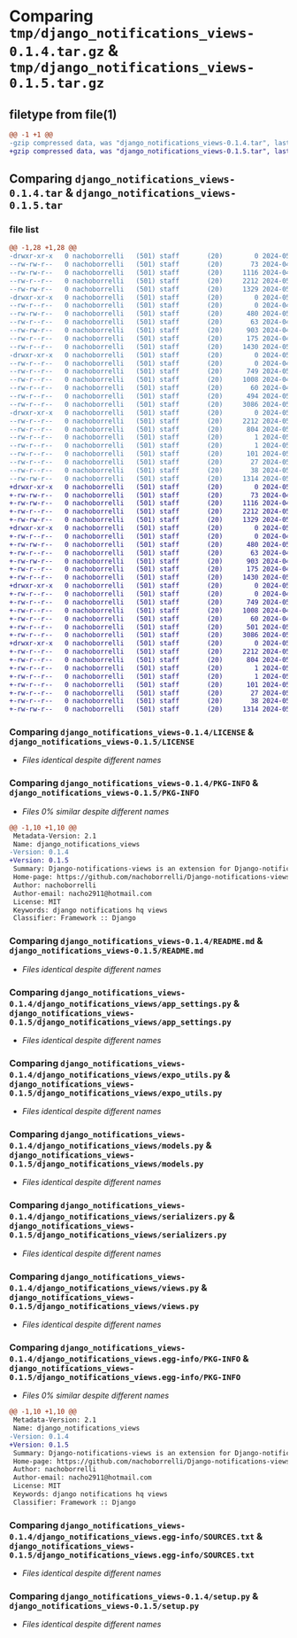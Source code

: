 # Comparing `tmp/django_notifications_views-0.1.4.tar.gz` & `tmp/django_notifications_views-0.1.5.tar.gz`

## filetype from file(1)

```diff
@@ -1 +1 @@
-gzip compressed data, was "django_notifications_views-0.1.4.tar", last modified: Thu May  9 15:58:18 2024, max compression
+gzip compressed data, was "django_notifications_views-0.1.5.tar", last modified: Thu May  9 16:40:26 2024, max compression
```

## Comparing `django_notifications_views-0.1.4.tar` & `django_notifications_views-0.1.5.tar`

### file list

```diff
@@ -1,28 +1,28 @@
-drwxr-xr-x   0 nachoborrelli   (501) staff       (20)        0 2024-05-09 15:58:18.550166 django_notifications_views-0.1.4/
--rw-rw-r--   0 nachoborrelli   (501) staff       (20)       73 2024-04-25 19:24:06.000000 django_notifications_views-0.1.4/AUTHORS
--rw-rw-r--   0 nachoborrelli   (501) staff       (20)     1116 2024-04-25 19:12:10.000000 django_notifications_views-0.1.4/LICENSE
--rw-r--r--   0 nachoborrelli   (501) staff       (20)     2212 2024-05-09 15:58:18.549895 django_notifications_views-0.1.4/PKG-INFO
--rw-rw-r--   0 nachoborrelli   (501) staff       (20)     1329 2024-05-09 15:39:24.000000 django_notifications_views-0.1.4/README.md
-drwxr-xr-x   0 nachoborrelli   (501) staff       (20)        0 2024-05-09 15:58:18.548290 django_notifications_views-0.1.4/django_notifications_views/
--rw-r--r--   0 nachoborrelli   (501) staff       (20)        0 2024-04-25 19:11:13.000000 django_notifications_views-0.1.4/django_notifications_views/__init__.py
--rw-rw-r--   0 nachoborrelli   (501) staff       (20)      480 2024-05-09 15:58:18.000000 django_notifications_views-0.1.4/django_notifications_views/__version__.py
--rw-r--r--   0 nachoborrelli   (501) staff       (20)       63 2024-04-25 19:11:13.000000 django_notifications_views-0.1.4/django_notifications_views/admin.py
--rw-rw-r--   0 nachoborrelli   (501) staff       (20)      903 2024-04-25 19:19:22.000000 django_notifications_views-0.1.4/django_notifications_views/app_settings.py
--rw-r--r--   0 nachoborrelli   (501) staff       (20)      175 2024-04-25 19:45:35.000000 django_notifications_views-0.1.4/django_notifications_views/apps.py
--rw-r--r--   0 nachoborrelli   (501) staff       (20)     1430 2024-05-09 15:48:08.000000 django_notifications_views-0.1.4/django_notifications_views/expo_utils.py
-drwxr-xr-x   0 nachoborrelli   (501) staff       (20)        0 2024-05-09 15:58:18.549409 django_notifications_views-0.1.4/django_notifications_views/migrations/
--rw-r--r--   0 nachoborrelli   (501) staff       (20)        0 2024-04-25 19:11:13.000000 django_notifications_views-0.1.4/django_notifications_views/migrations/__init__.py
--rw-r--r--   0 nachoborrelli   (501) staff       (20)      749 2024-05-09 15:48:14.000000 django_notifications_views-0.1.4/django_notifications_views/models.py
--rw-r--r--   0 nachoborrelli   (501) staff       (20)     1008 2024-04-25 19:11:13.000000 django_notifications_views-0.1.4/django_notifications_views/serializers.py
--rw-r--r--   0 nachoborrelli   (501) staff       (20)       60 2024-04-25 19:11:13.000000 django_notifications_views-0.1.4/django_notifications_views/tests.py
--rw-r--r--   0 nachoborrelli   (501) staff       (20)      494 2024-05-09 15:58:08.000000 django_notifications_views-0.1.4/django_notifications_views/urls.py
--rw-r--r--   0 nachoborrelli   (501) staff       (20)     3086 2024-05-09 15:48:18.000000 django_notifications_views-0.1.4/django_notifications_views/views.py
-drwxr-xr-x   0 nachoborrelli   (501) staff       (20)        0 2024-05-09 15:58:18.549596 django_notifications_views-0.1.4/django_notifications_views.egg-info/
--rw-r--r--   0 nachoborrelli   (501) staff       (20)     2212 2024-05-09 15:58:18.000000 django_notifications_views-0.1.4/django_notifications_views.egg-info/PKG-INFO
--rw-r--r--   0 nachoborrelli   (501) staff       (20)      804 2024-05-09 15:58:18.000000 django_notifications_views-0.1.4/django_notifications_views.egg-info/SOURCES.txt
--rw-r--r--   0 nachoborrelli   (501) staff       (20)        1 2024-05-09 15:58:18.000000 django_notifications_views-0.1.4/django_notifications_views.egg-info/dependency_links.txt
--rw-r--r--   0 nachoborrelli   (501) staff       (20)        1 2024-05-08 18:36:11.000000 django_notifications_views-0.1.4/django_notifications_views.egg-info/not-zip-safe
--rw-r--r--   0 nachoborrelli   (501) staff       (20)      101 2024-05-09 15:58:18.000000 django_notifications_views-0.1.4/django_notifications_views.egg-info/requires.txt
--rw-r--r--   0 nachoborrelli   (501) staff       (20)       27 2024-05-09 15:58:18.000000 django_notifications_views-0.1.4/django_notifications_views.egg-info/top_level.txt
--rw-r--r--   0 nachoborrelli   (501) staff       (20)       38 2024-05-09 15:58:18.550220 django_notifications_views-0.1.4/setup.cfg
--rw-rw-r--   0 nachoborrelli   (501) staff       (20)     1314 2024-05-08 18:36:08.000000 django_notifications_views-0.1.4/setup.py
+drwxr-xr-x   0 nachoborrelli   (501) staff       (20)        0 2024-05-09 16:40:26.034384 django_notifications_views-0.1.5/
+-rw-rw-r--   0 nachoborrelli   (501) staff       (20)       73 2024-04-25 19:24:06.000000 django_notifications_views-0.1.5/AUTHORS
+-rw-rw-r--   0 nachoborrelli   (501) staff       (20)     1116 2024-04-25 19:12:10.000000 django_notifications_views-0.1.5/LICENSE
+-rw-r--r--   0 nachoborrelli   (501) staff       (20)     2212 2024-05-09 16:40:26.034131 django_notifications_views-0.1.5/PKG-INFO
+-rw-rw-r--   0 nachoborrelli   (501) staff       (20)     1329 2024-05-09 15:39:24.000000 django_notifications_views-0.1.5/README.md
+drwxr-xr-x   0 nachoborrelli   (501) staff       (20)        0 2024-05-09 16:40:26.032317 django_notifications_views-0.1.5/django_notifications_views/
+-rw-r--r--   0 nachoborrelli   (501) staff       (20)        0 2024-04-25 19:11:13.000000 django_notifications_views-0.1.5/django_notifications_views/__init__.py
+-rw-rw-r--   0 nachoborrelli   (501) staff       (20)      480 2024-05-09 16:40:25.000000 django_notifications_views-0.1.5/django_notifications_views/__version__.py
+-rw-r--r--   0 nachoborrelli   (501) staff       (20)       63 2024-04-25 19:11:13.000000 django_notifications_views-0.1.5/django_notifications_views/admin.py
+-rw-rw-r--   0 nachoborrelli   (501) staff       (20)      903 2024-04-25 19:19:22.000000 django_notifications_views-0.1.5/django_notifications_views/app_settings.py
+-rw-r--r--   0 nachoborrelli   (501) staff       (20)      175 2024-04-25 19:45:35.000000 django_notifications_views-0.1.5/django_notifications_views/apps.py
+-rw-r--r--   0 nachoborrelli   (501) staff       (20)     1430 2024-05-09 15:48:08.000000 django_notifications_views-0.1.5/django_notifications_views/expo_utils.py
+drwxr-xr-x   0 nachoborrelli   (501) staff       (20)        0 2024-05-09 16:40:26.033644 django_notifications_views-0.1.5/django_notifications_views/migrations/
+-rw-r--r--   0 nachoborrelli   (501) staff       (20)        0 2024-04-25 19:11:13.000000 django_notifications_views-0.1.5/django_notifications_views/migrations/__init__.py
+-rw-r--r--   0 nachoborrelli   (501) staff       (20)      749 2024-05-09 15:48:14.000000 django_notifications_views-0.1.5/django_notifications_views/models.py
+-rw-r--r--   0 nachoborrelli   (501) staff       (20)     1008 2024-04-25 19:11:13.000000 django_notifications_views-0.1.5/django_notifications_views/serializers.py
+-rw-r--r--   0 nachoborrelli   (501) staff       (20)       60 2024-04-25 19:11:13.000000 django_notifications_views-0.1.5/django_notifications_views/tests.py
+-rw-r--r--   0 nachoborrelli   (501) staff       (20)      501 2024-05-09 16:40:14.000000 django_notifications_views-0.1.5/django_notifications_views/urls.py
+-rw-r--r--   0 nachoborrelli   (501) staff       (20)     3086 2024-05-09 15:48:18.000000 django_notifications_views-0.1.5/django_notifications_views/views.py
+drwxr-xr-x   0 nachoborrelli   (501) staff       (20)        0 2024-05-09 16:40:26.033828 django_notifications_views-0.1.5/django_notifications_views.egg-info/
+-rw-r--r--   0 nachoborrelli   (501) staff       (20)     2212 2024-05-09 16:40:26.000000 django_notifications_views-0.1.5/django_notifications_views.egg-info/PKG-INFO
+-rw-r--r--   0 nachoborrelli   (501) staff       (20)      804 2024-05-09 16:40:26.000000 django_notifications_views-0.1.5/django_notifications_views.egg-info/SOURCES.txt
+-rw-r--r--   0 nachoborrelli   (501) staff       (20)        1 2024-05-09 16:40:26.000000 django_notifications_views-0.1.5/django_notifications_views.egg-info/dependency_links.txt
+-rw-r--r--   0 nachoborrelli   (501) staff       (20)        1 2024-05-08 18:36:11.000000 django_notifications_views-0.1.5/django_notifications_views.egg-info/not-zip-safe
+-rw-r--r--   0 nachoborrelli   (501) staff       (20)      101 2024-05-09 16:40:26.000000 django_notifications_views-0.1.5/django_notifications_views.egg-info/requires.txt
+-rw-r--r--   0 nachoborrelli   (501) staff       (20)       27 2024-05-09 16:40:26.000000 django_notifications_views-0.1.5/django_notifications_views.egg-info/top_level.txt
+-rw-r--r--   0 nachoborrelli   (501) staff       (20)       38 2024-05-09 16:40:26.034449 django_notifications_views-0.1.5/setup.cfg
+-rw-rw-r--   0 nachoborrelli   (501) staff       (20)     1314 2024-05-08 18:36:08.000000 django_notifications_views-0.1.5/setup.py
```

### Comparing `django_notifications_views-0.1.4/LICENSE` & `django_notifications_views-0.1.5/LICENSE`

 * *Files identical despite different names*

### Comparing `django_notifications_views-0.1.4/PKG-INFO` & `django_notifications_views-0.1.5/PKG-INFO`

 * *Files 0% similar despite different names*

```diff
@@ -1,10 +1,10 @@
 Metadata-Version: 2.1
 Name: django_notifications_views
-Version: 0.1.4
+Version: 0.1.5
 Summary: Django-notifications-views is an extension for Django-notifications-hq that provides a viewset for the notifications.
 Home-page: https://github.com/nachoborrelli/Django-notifications-views
 Author: nachoborrelli
 Author-email: nacho2911@hotmail.com
 License: MIT
 Keywords: django notifications hq views
 Classifier: Framework :: Django
```

### Comparing `django_notifications_views-0.1.4/README.md` & `django_notifications_views-0.1.5/README.md`

 * *Files identical despite different names*

### Comparing `django_notifications_views-0.1.4/django_notifications_views/app_settings.py` & `django_notifications_views-0.1.5/django_notifications_views/app_settings.py`

 * *Files identical despite different names*

### Comparing `django_notifications_views-0.1.4/django_notifications_views/expo_utils.py` & `django_notifications_views-0.1.5/django_notifications_views/expo_utils.py`

 * *Files identical despite different names*

### Comparing `django_notifications_views-0.1.4/django_notifications_views/models.py` & `django_notifications_views-0.1.5/django_notifications_views/models.py`

 * *Files identical despite different names*

### Comparing `django_notifications_views-0.1.4/django_notifications_views/serializers.py` & `django_notifications_views-0.1.5/django_notifications_views/serializers.py`

 * *Files identical despite different names*

### Comparing `django_notifications_views-0.1.4/django_notifications_views/views.py` & `django_notifications_views-0.1.5/django_notifications_views/views.py`

 * *Files identical despite different names*

### Comparing `django_notifications_views-0.1.4/django_notifications_views.egg-info/PKG-INFO` & `django_notifications_views-0.1.5/django_notifications_views.egg-info/PKG-INFO`

 * *Files 0% similar despite different names*

```diff
@@ -1,10 +1,10 @@
 Metadata-Version: 2.1
 Name: django_notifications_views
-Version: 0.1.4
+Version: 0.1.5
 Summary: Django-notifications-views is an extension for Django-notifications-hq that provides a viewset for the notifications.
 Home-page: https://github.com/nachoborrelli/Django-notifications-views
 Author: nachoborrelli
 Author-email: nacho2911@hotmail.com
 License: MIT
 Keywords: django notifications hq views
 Classifier: Framework :: Django
```

### Comparing `django_notifications_views-0.1.4/django_notifications_views.egg-info/SOURCES.txt` & `django_notifications_views-0.1.5/django_notifications_views.egg-info/SOURCES.txt`

 * *Files identical despite different names*

### Comparing `django_notifications_views-0.1.4/setup.py` & `django_notifications_views-0.1.5/setup.py`

 * *Files identical despite different names*

